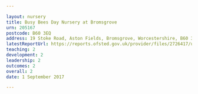 ```yaml
---

layout: nursery
title: Busy Bees Day Nursery at Bromsgrove
urn: 205167
postcode: B60 3EQ
address: 19 Stoke Road, Aston Fields, Bromsgrove, Worcestershire, B60 3EQ
latestReportUrl: https://reports.ofsted.gov.uk/provider/files/2726417/urn/205167.pdf
teaching: 2
development: 2
leadership: 2
outcomes: 2
overall: 2
date: 1 September 2017

---
```

